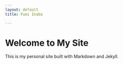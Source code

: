 ```yaml
---
layout: default
title: Fumi Inaba

---
```


# Welcome to My Site
This is my personal site built with Markdown and Jekyll.
